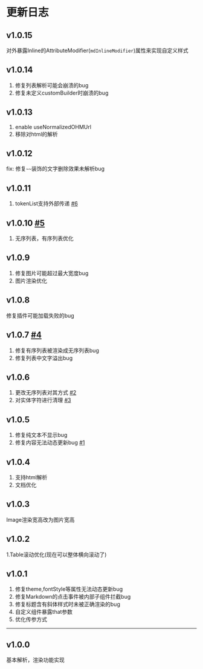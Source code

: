 # 更新日志

## v1.0.15
对外暴露Inline的AttributeModifier(```mdInlineModifier```)属性来实现自定义样式

## v1.0.14
1. 修复列表解析可能会崩溃的bug
2. 修复未定义customBuilder时崩溃的bug

## v1.0.13
1. enable useNormalizedOHMUrl
2. 移除对html的解析

## v1.0.12
fix: 修复```~~```装饰的文字删除效果未解析bug

## v1.0.11 
1. tokenList支持外部传递  [#6](https://github.com/lidary-byte/HMarkdown/issues/6)

## v1.0.10 [#5](https://github.com/lidary-byte/HMarkdown/issues/5)
1. 无序列表，有序列表优化

## v1.0.9
1. 修复图片可能超过最大宽度bug
2. 图片渲染优化

## v1.0.8
修复插件可能加载失败的bug

## v1.0.7  [#4](https://github.com/lidary-byte/HMarkdown/issues/4)
1. 修复有序列表被渲染成无序列表bug 
2. 修复列表中文字溢出bug

## v1.0.6
1. 更改无序列表对其方式 [#2](https://github.com/lidary-byte/HMarkdown/issues/2)
2. 对实体字符进行清理 [#3](https://github.com/lidary-byte/HMarkdown/issues/3)


## v1.0.5
1. 修复纯文本不显示bug
2. 修复内容无法动态更新bug [#1](https://github.com/lidary-byte/HMarkdown/issues/1)

## v1.0.4
1. 支持html解析
2. 文档优化

## v1.0.3
Image渲染宽高改为图片宽高

## v1.0.2
1.Table滚动优化(现在可以整体横向滚动了)

## v1.0.1
1. 修复theme,fontStyle等属性无法动态更新bug
2. 修复Markdown的点击事件被内部子组件拦截bug
3. 修复标题含有斜体样式时未被正确渲染的bug
4. 自定义组件暴露that参数
5. 优化传参方式

---
## v1.0.0

基本解析，渲染功能实现

